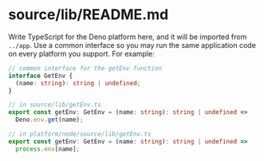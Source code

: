 # source/lib/README.md

Write TypeScript for the Deno platform here, and it will be imported from `../app`.
Use a common interface so you may run the same application code on every platform you support.
For example:

```ts
// common interface for the getEnv function
interface GetEnv {
  (name: string): string | undefined;
}

// in source/lib/getEnv.ts
export const getEnv: GetEnv = (name: string): string | undefined =>
  Deno.env.get(name);

// in platform/node/source/lib/getEnv.ts
export const getEnv: GetEnv = (name: string): string | undefined =>
  process.env[name];
```
